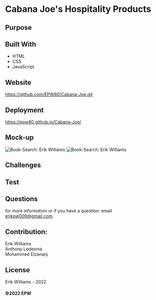 # Cabana Joe's Hospitality Products

## Purpose


## Built With
* HTML
* CSS
* JavaScript

## Website
https://github.com/EPW80/Cabana-Joe.git


## Deployment
https://epw80.github.io/Cabana-Joe/

## Mock-up

![Book-Search: Erik Williams](/assets/images/Cabana.jpg)
![Book-Search: Erik Williams](/assets/images/Cabana2.jpg)

## Challenges 

## Test

## Questions
for more information or if you have a question: email [erikpw009@gmail.com](erikpw009@gmail.com).


## Contribution:
Erik Williams
<br />
Anthony Ledesma
<br />
Mohammed Elzanaty

## License
Erik Williams - 2022

#### ©️2022 EPW
